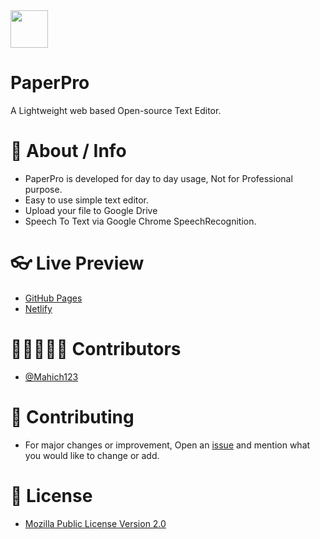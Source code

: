 <img src="https://cdn-icons-png.flaticon.com/512/2541/2541988.png" width=60px align="center">

#  PaperPro
A Lightweight web based Open-source Text Editor.

# 📜 About / Info
- PaperPro is developed for day to day usage, Not for Professional purpose.
- Easy to use simple text editor.
- Upload your file to Google Drive
- Speech To Text via Google Chrome SpeechRecognition.


# 👓 Live Preview
- [GitHub Pages](https://sijey-praveen.github.io/PaperPro/)
- [Netlify](https://paperpro.netlify.app/)

# 👨🏼‍🤝‍👨🏼 Contributors
- [@Mahich123](https://github.com/Mahich123/)

# 🤝 Contributing
- For major changes or improvement, Open an [issue](https://github.com/sijey-praveen/PaperPro/issues) and mention what you would like to change or add.

# 🧾 License
- [Mozilla Public License Version 2.0](https://www.mozilla.org/en-US/MPL/2.0/)

